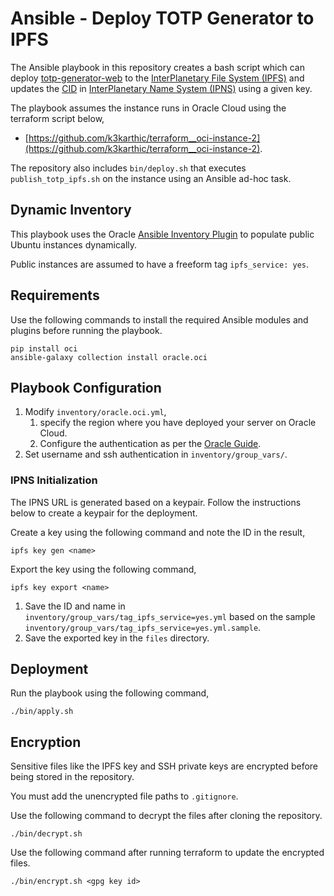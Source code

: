 # Ansible - Deploy TOTP Generator to IPFS

The Ansible playbook in this repository creates a bash script which can deploy [totp-generator-web](https://github.com/k3karthic/totp-generator-web) to the [InterPlanetary File System (IPFS)](https://ipfs.io/) and updates the [CID](https://docs.ipfs.io/concepts/content-addressing/) in [InterPlanetary Name System (IPNS)](https://docs.ipfs.io/concepts/ipns/) using a given key.

The playbook assumes the instance runs in Oracle Cloud using the terraform script below,
* [https://github.com/k3karthic/terraform__oci-instance-2](https://github.com/k3karthic/terraform__oci-instance-2).

The repository also includes `bin/deploy.sh` that executes `publish_totp_ipfs.sh` on the instance using an Ansible ad-hoc task.

## Dynamic Inventory

This playbook uses the Oracle [Ansible Inventory Plugin](https://docs.oracle.com/en-us/iaas/Content/API/SDKDocs/ansibleinventoryintro.htm) to populate public Ubuntu instances dynamically.

Public instances are assumed to have a freeform tag `ipfs_service: yes`.

## Requirements

Use the following commands to install the required Ansible modules and plugins before running the playbook.
```
pip install oci
ansible-galaxy collection install oracle.oci
```

## Playbook Configuration

1. Modify `inventory/oracle.oci.yml`,
    1. specify the region where you have deployed your server on Oracle Cloud.
    1. Configure the authentication as per the [Oracle Guide](https://docs.oracle.com/en-us/iaas/Content/API/Concepts/sdkconfig.htm#SDK_and_CLI_Configuration_File).
1. Set username and ssh authentication in `inventory/group_vars/`.

### IPNS Initialization

The IPNS URL is generated based on a keypair. Follow the instructions below to create a keypair for the deployment.

Create a key using the following command and note the ID in the result,
```
ipfs key gen <name>
```

Export the key using the following command,
```
ipfs key export <name>
```

1. Save the ID and name in `inventory/group_vars/tag_ipfs_service=yes.yml` based on the sample `inventory/group_vars/tag_ipfs_service=yes.yml.sample`.
1. Save the exported key in the `files` directory.

## Deployment

Run the playbook using the following command,
```
./bin/apply.sh
```

## Encryption

Sensitive files like the IPFS key and SSH private keys are encrypted before being stored in the repository.

You must add the unencrypted file paths to `.gitignore`.

Use the following command to decrypt the files after cloning the repository.

```
./bin/decrypt.sh
```

Use the following command after running terraform to update the encrypted files.

```
./bin/encrypt.sh <gpg key id>
```
